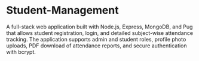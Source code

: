# Student-Management
A full-stack web application built with Node.js, Express, MongoDB, and Pug that allows student registration, login, and detailed subject-wise attendance tracking. The application supports admin and student roles, profile photo uploads, PDF download of attendance reports, and secure authentication with bcrypt.
